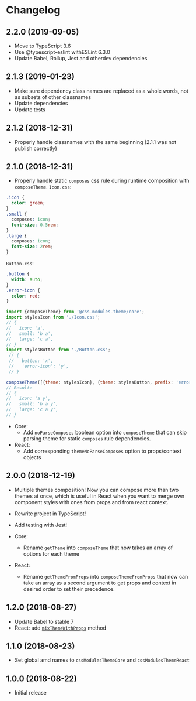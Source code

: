 # Changelog

## 2.2.0 (2019-09-05)
 * Move to TypeScript 3.6
 * Use @typescript-eslint withESLint 6.3.0
 * Update Babel, Rollup, Jest and otherdev dependencies

## 2.1.3 (2019-01-23)
 * Make sure dependency class names are replaced as a whole words, not as subsets of other classnames
 * Update dependencies
 * Update tests
 
## 2.1.2 (2018-12-31)
 * Properly handle classnames with the same beginning (2.1.1 was not publish correctly)
 
## 2.1.0 (2018-12-31)
 * Properly handle static `composes` css rule during runtime composition with `composeTheme`.
 `Icon.css`:
 ```css
 .icon {
   color: green;
 }
 .small {
   composes: icon;
   font-size: 0.5rem;
 }
 .large {
   composes: icon;
   font-size: 2rem;
 }
 ```
 `Button.css`:
 ```css
 .button {
   width: auto;
 }
 .error-icon {
   color: red;
 }
 ```
 ```js
 import {composeTheme} from '@css-modules-theme/core';
 import stylesIcon from './Icon.css';
 // {
 //   icon: 'a',
 //   small: 'b a',
 //   large: 'c a',
 // }
 import stylesButton from './Button.css';
  // {
  //   button: 'x',
  //   'error-icon': 'y',
  // }
 
 composeTheme([{theme: stylesIcon}, {theme: stylesButton, prefix: 'error-'}]);
 // Result:
 // {
 //   icon: 'a y',
 //   small: 'b a y',
 //   large: 'c a y',
 // }
 ```
 
 * Core: 
   * Add `noParseComposes` boolean option into `composeTheme` that can skip parsing theme for static `composes` rule dependencies.
 * React:
   * Add corresponding `themeNoParseComposes` option to props/context objects

## 2.0.0 (2018-12-19)
 * Multiple themes composition! Now you can compose more than two themes at once, which is useful in React when you want to merge own component styles with ones from props and from react context.
 * Rewrite project in TypeScript!
 * Add testing with Jest!
 
 * Core: 
   * Rename `getTheme` into `composeTheme` that now takes an array of options for each theme
 * React:
   * Rename `getThemeFromProps` into `composeThemeFromProps` that now can take an array as a second argument to get props and context in desired order to set their precedence.

## 1.2.0  (2018-08-27)
 * Update Babel to stable 7
 * React: add [`mixThemeWithProps`](https://github.com/klimashkin/css-modules-theme#mixthemewithprops) method

## 1.1.0  (2018-08-23)
 * Set global amd names to `cssModulesThemeCore` and `cssModulesThemeReact`

## 1.0.0  (2018-08-22)
 * Initial release